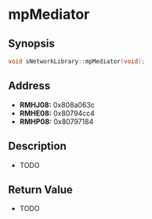 # mpMediator



Synopsis
--------
```C++
void sNetworkLibrary::mpMediator(void);
```



Address
-------
 * __RMHJ08:__ 0x808a063c
 * __RMHE08:__ 0x80794cc4
 * __RMHP08:__ 0x80797184



Description
-----------
 * TODO


Return Value
------------
 * TODO

